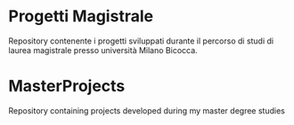 # Progetti Magistrale
Repository contenente i progetti sviluppati durante il percorso di studi di laurea magistrale presso università Milano Bicocca.
# MasterProjects
Repository containing projects developed during my master degree studies


